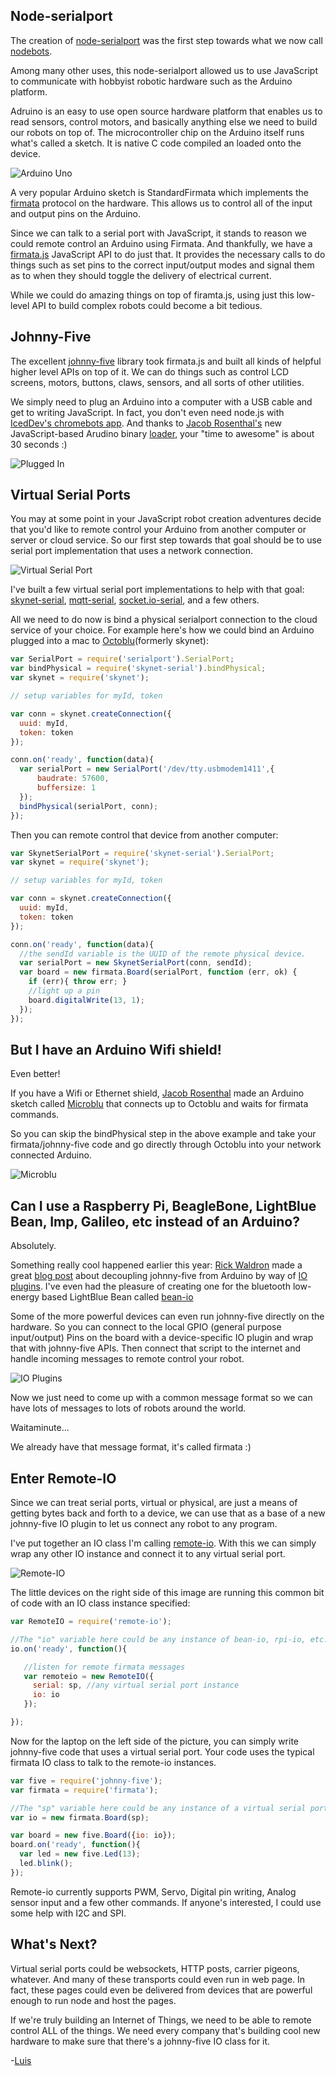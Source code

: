 
## Node-serialport

The creation of [node-serialport](https://github.com/voodootikigod/node-serialport) was the first step towards what we now call [nodebots](http://nodebots.io/).

Among many other uses, this node-serialport allowed us to use JavaScript to communicate with hobbyist robotic hardware such as the Arduino platform.

Adruino is an easy to use open source hardware platform that enables us to read sensors, control motors, and basically anything else we need to build our robots on top of.  The microcontroller chip on the Arduino itself runs what's called a sketch.  It is native C code compiled an loaded onto the device.  

![Arduino Uno](images/uno.png)

A very popular Arduino sketch is StandardFirmata which implements the [firmata](http://firmata.org/) protocol on the hardware.  This allows us to control all of the input and output pins on the Arduino.

Since we can talk to a serial port with JavaScript, it stands to reason we could remote control an Arduino using Firmata.  And thankfully, we have a [firmata.js](https://github.com/jgautier/firmata) JavaScript API to do just that.  It provides the necessary calls to do things such as set pins to the correct input/output modes and signal them as to when they should toggle the delivery of electrical current.

While we could do amazing things on top of firamta.js, using just this low-level API to build complex robots could become a bit tedious.

## Johnny-Five

The excellent [johnny-five](https://github.com/rwaldron/johnny-five) library took firmata.js and built all kinds of helpful higher level APIs on top of it.  We can do things such as control LCD screens, motors, buttons, claws, sensors, and all sorts of other utilities.

We simply need to plug an Arduino into a computer with a USB cable and get to writing JavaScript.  In fact, you don't even need node.js with [IcedDev's chromebots app](http://blog.iceddev.com/2014-10-04-chromebots-lowering-the-barrier-to-entry.html). And thanks to [Jacob Rosenthal's](https://twitter.com/jacobrosenthal) new JavaScript-based Arudino binary [loader](https://github.com/jacobrosenthal/browserdude), your "time to awesome" is about 30 seconds :)

![Plugged In](images/pluggedIn.png)


## Virtual Serial Ports

You may at some point in your JavaScript robot creation adventures decide that you'd like to remote control your Arduino from another computer or server or cloud service.  So our first step towards that goal should be to use serial port implementation that uses a network connection.

![Virtual Serial Port](images/virtualserialport.png)

I've built a few virtual serial port implementations to help with that goal:  [skynet-serial](https://www.npmjs.org/package/skynet-serial), [mqtt-serial](https://github.com/monteslu/mqtt-serial), [socket.io-serial](https://github.com/monteslu/socket.io-serial), and a few others.

All we need to do now is bind a physical serialport connection to the cloud service of your choice.  For example here's how we could bind an Arduino plugged into a mac to [Octoblu](http://octoblu.com/)(formerly skynet): 

```javascript
var SerialPort = require('serialport').SerialPort;
var bindPhysical = require('skynet-serial').bindPhysical;
var skynet = require('skynet');

// setup variables for myId, token

var conn = skynet.createConnection({
  uuid: myId,
  token: token
});

conn.on('ready', function(data){
  var serialPort = new SerialPort('/dev/tty.usbmodem1411',{
      baudrate: 57600,
      buffersize: 1
  });
  bindPhysical(serialPort, conn);
});
```

Then you can remote control that device from another computer:

```javascript
var SkynetSerialPort = require('skynet-serial').SerialPort;
var skynet = require('skynet');

// setup variables for myId, token

var conn = skynet.createConnection({
  uuid: myId,
  token: token
});

conn.on('ready', function(data){
  //the sendId variable is the UUID of the remote physical device.
  var serialPort = new SkynetSerialPort(conn, sendId);
  var board = new firmata.Board(serialPort, function (err, ok) {
    if (err){ throw err; }
    //light up a pin
    board.digitalWrite(13, 1);
  });
});
```

## But I have an Arduino Wifi shield!

Even better!

If you have a Wifi or Ethernet shield, [Jacob Rosenthal](https://twitter.com/jacobrosenthal) made an Arduino sketch called [Microblu](https://github.com/octoblu/microblu_mqtt) that connects up to Octoblu and waits for firmata commands.  

So you can skip the bindPhysical step in the above example and take your firmata/johnny-five code and go directly through Octoblu into your network connected Arduino.

![Microblu](images/microblu.png)

## Can I use a Raspberry Pi, BeagleBone, LightBlue Bean, Imp, Galileo, etc instead of an Arduino?

Absolutely.

Something really cool happened earlier this year: [Rick Waldron](https://twitter.com/rwaldron) made a great [blog post](http://bocoup.com/weblog/intel-galileo-javascript-nodejs/) about decoupling johnny-five from Arduino by way of [IO plugins](https://github.com/rwaldron/johnny-five/wiki/IO-Plugins#available-io-plugins).  I've even had the pleasure of creating one for the bluetooth low-energy based LightBlue Bean called [bean-io](https://github.com/monteslu/bean-io)

Some of the more powerful devices can even run johnny-five directly on the hardware.  So you can connect to the local GPIO (general purpose input/output) Pins on the board with a device-specific IO plugin and wrap that with johnny-five APIs.  Then connect that script to the internet and handle incoming messages to remote control your robot.

![IO Plugins](images/ioplugins.png)

Now we just need to come up with a common message format so we can have lots of messages to lots of robots around the world.

Waitaminute...

We already have that message format, it's called firmata :)

## Enter Remote-IO

Since we can treat serial ports, virtual or physical, are just a means of getting bytes back and forth to a device, we can use that as a base of a new johnny-five IO plugin to let us connect any robot to any program.

I've put together an IO class I'm calling [remote-io](https://github.com/monteslu/remote-io).  With this we can simply wrap any other IO instance and connect it to any virtual serial port.

![Remote-IO](images/remoteio.png)

The little devices on the right side of this image are running this common bit of code with an IO class instance specified:

```javascript
var RemoteIO = require('remote-io');

//The "io" variable here could be any instance of bean-io, rpi-io, etc.
io.on('ready', function(){

   //listen for remote firmata messages
   var remoteio = new RemoteIO({
     serial: sp, //any virtual serial port instance
     io: io
   }); 

});

```

Now for the laptop on the left side of the picture, you can simply write johnny-five code that uses a virtual serial port.  Your code uses the typical firmata IO class to talk to the remote-io instances.

```javascript
var five = require('johnny-five');
var firmata = require('firmata');

//The "sp" variable here could be any instance of a virtual serial port
var io = new firmata.Board(sp);

var board = new five.Board({io: io});
board.on('ready', function(){
  var led = new five.Led(13);
  led.blink();
});

```


Remote-io currently supports PWM, Servo, Digital pin writing, Analog sensor input and a few other commands.  If anyone's interested, I could use some help with I2C and SPI.

## What's Next?

Virtual serial ports could be websockets, HTTP posts, carrier pigeons, whatever.  And many of these transports could even run in web page.  In fact, these pages could even be delivered from devices that are powerful enough to run node and host the pages.

If we're truly building an Internet of Things, we need to be able to remote control ALL of the things. We need every company that's building cool new hardware to make sure that there's a johnny-five IO class for it.

-[Luis](https://twitter.com/monteslu)
